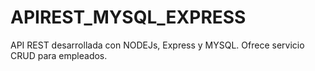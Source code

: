 # APIREST_MYSQL_EXPRESS

API REST desarrollada con NODEJs, Express y MYSQL. Ofrece servicio CRUD para empleados.
